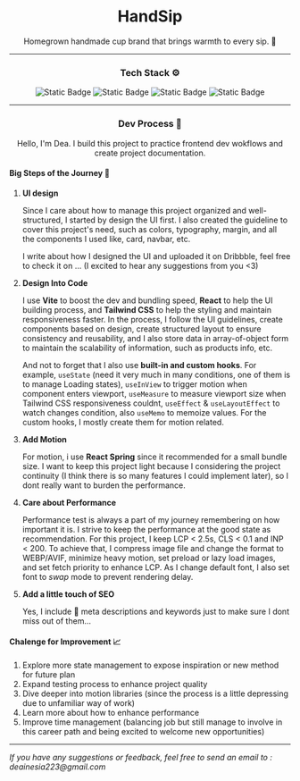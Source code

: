 <!-- prettier-ignore-start -->
<div align="center">

# HandSip

Homegrown handmade cup brand that brings warmth to every sip. 🍵

---

### Tech Stack ⚙️

![Static Badge](https://img.shields.io/badge/Vite-%23646CFF?style=flat&logo=vite&logoColor=%23646CFF&labelColor=black)
![Static Badge](https://img.shields.io/badge/React-%2361DAFB?style=flat&logo=react&logoColor=%2361DAFB&labelColor=black)
![Static Badge](https://img.shields.io/badge/Tailwind%20CSS-%2306B6D4?style=flat&logo=tailwindcss&logoColor=%2306B6D4&labelColor=black)
![Static Badge](https://img.shields.io/badge/React%20Spring-white?style=flat&logo=spring_creators&logoColor=white&labelColor=black)

---

### Dev Process 💭

Hello, I'm Dea. I build this project to practice frontend dev wokflows and create project documentation.

</div>
<div align="left"> 
    
#### Big Steps of the Journey 🧩
  
1. **UI design**

    Since I care about how to manage this project organized and well-structured, I started by design the UI first. I also created the guideline to cover this project's need, such as colors, typography, margin, and all the components I used like, card, navbar, etc.

    I write about how I designed the UI and uploaded it on Dribbble, feel free to check it on ... (I excited to hear any suggestions from you <3)

2. **Design Into Code**

   I use **Vite** to boost the dev and bundling speed, **React** to help the UI building process, and **Tailwind CSS** to help the styling and maintain responsiveness faster. In the process, I follow the UI guidelines, create components based on design, create structured layout to ensure consistency and reusability, and I also store data in array-of-object form to maintain the scalability of information, such as products info, etc.

   And not to forget that I also use **built-in and custom hooks**. For example, `useState` (need it very much in many conditions, one of them is to manage Loading states), `useInView` to trigger motion when component enters viewport, `useMeasure` to measure viewport size when Tailwind CSS responsiveness couldnt, `useEffect` & `useLayoutEffect` to watch changes condition, also `useMemo` to memoize values. For the custom hooks, I mostly create them for motion related.

3. **Add Motion**

   For motion, i use **React Spring** since it recommended for a small bundle size. I want to keep this project light because I considering the project continuity (I think there is so many features I could implement later), so I dont really want to burden the performance.

4. **Care about Performance**

   Performance test is always a part of my journey remembering on how important it is. I strive to keep the performance at the good state as recommendation. For this project, I keep LCP < 2.5s, CLS < 0.1 and INP < 200. To achieve that, I compress image file and change the format to WEBP/AVIF, minimize heavy motion, set preload or lazy load images, and set fetch priority to enhance LCP. As I change default font, I also set font to _swap_ mode to prevent rendering delay.

5. **Add a little touch of SEO**

   Yes, I include 🤏 meta descriptions and keywords just to make sure I dont miss out of them...

#### Chalenge for Improvement 📈

1. Explore more state management to expose inspiration or new method for future plan
2. Expand testing process to enhance project quality
3. Dive deeper into motion libraries (since the process is a little depressing due to unfamiliar way of work)
4. Learn more about how to enhance performance
5. Improve time management (balancing job but still manage to involve in this career path and being excited to welcome new opportunities)

---

_If you have any suggestions or feedback, feel free to send an email to : deainesia223@gmail.com_

</div>
<!-- prettier-ignore-end -->
